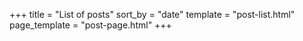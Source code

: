 +++
title = "List of posts"
sort_by = "date"
template = "post-list.html"
page_template = "post-page.html"
+++
